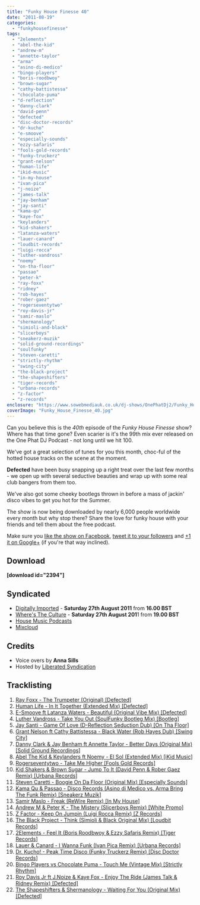 ```yaml
---
title: "Funky House Finesse 40"
date: "2011-08-19"
categories: 
  - "funkyhousefinesse"
tags: 
  - "2elements"
  - "abel-the-kid"
  - "andrew-m"
  - "annette-taylor"
  - "arma"
  - "asino-di-medico"
  - "bingo-players"
  - "boris-roodbwoy"
  - "brown-sugar"
  - "cathy-battistessa"
  - "chocolate-puma"
  - "d-reflection"
  - "danny-clark"
  - "david-penn"
  - "defected"
  - "disc-doctor-records"
  - "dr-kucho"
  - "e-smoove"
  - "especially-sounds"
  - "ezzy-safaris"
  - "fools-gold-records"
  - "funky-truckerz"
  - "grant-nelson"
  - "human-life"
  - "ikid-music"
  - "in-my-house"
  - "ivan-pica"
  - "j-noize"
  - "james-talk"
  - "jay-benham"
  - "jay-santi"
  - "kama-qu"
  - "kaye-fox"
  - "keylanders"
  - "kid-shakers"
  - "latanza-waters"
  - "lauer-canard"
  - "loudbit-records"
  - "luigi-rocca"
  - "luther-vandross"
  - "noemy"
  - "on-tha-floor"
  - "passao"
  - "peter-k"
  - "ray-foxx"
  - "ridney"
  - "rob-hayes"
  - "rober-gaez"
  - "rogerseventytwo"
  - "roy-davis-jr"
  - "samir-maslo"
  - "shermanology"
  - "simioli-and-black"
  - "slicerboys"
  - "sneakerz-muzik"
  - "solid-ground-recordings"
  - "soulfunky"
  - "steven-caretti"
  - "strictly-rhythm"
  - "swing-city"
  - "the-black-project"
  - "the-shapeshifters"
  - "tiger-records"
  - "urbana-records"
  - "z-factor"
  - "z-records"
enclosure: "https://www.sowebmediauk.co.uk/dj-shows/OnePhatDj2/Funky_House_Finesse_40_August_2011_128.mp3 audio/mpeg "
coverImage: "Funky_House_Finesse_40.jpg"
---
```


Can you believe this is the _40th_ episode of the _Funky House Finesse_ show? Where has that time gone? Even scarier is it's the 99th mix ever released on the One Phat DJ Podcast - not long until we hit 100.

We've got a great selection of tunes for you this month, choc-ful of the hotted house tracks on the scene at the moment.

**Defected** have been busy snapping up a right treat over the last few months - we open up with several seductive beauties and wrap up with some real club bangers from them too.

We've also got some cheeky bootlegs thrown in before a mass of jackin' disco vibes to get you hot for the Summer.

The show is now being downloaded by nearly 6,000 people worldwide every month but why stop there? Share the love for funky house with your friends and tell them about the free podcast.

Make sure you [like the show on Facebook](https://facebook.com/onephatdj), [tweet it to your followers](#) and [+1 it on Google+](#) (if you're that way inclined).

## **Download**

**\[download id="2394"\]**

## Syndicated

- [Digitally Imported](https://di.fm/) - **Saturday 27th August 2011** from **16.00 BST**
- [Where's The Culture](https://wtchouseradio.com/) - **Saturday 27th August 201**1 from **19.00 BST**
- [House Music Podcasts](https://housemusicpodcasts.co.uk/category/one-phat-dj)
- [Mixcloud](https://www.mixcloud.com/onephatdj/)

## Credits

- Voice overs by **Anna Sills**
- Hosted by [Liberated Syndication](https://www.libsyn.com/)

## Tracklisting

1. [Ray Foxx - The Trumpeter (Original) \[Defected\]](https://clk.tradedoubler.com/click?p=23708&a=1254950&url=http%3A%2F%2Fitunes.apple.com%2Fgb%2Falbum%2Fthe-trumpeter-single%2Fid446689780%3Fuo%3D4%26partnerId%3D2003)
2. [Human Life - In It Together (Extended Mix) \[Defected\]](https://clk.tradedoubler.com/click?p=23708&a=1254950&url=http%3A%2F%2Fitunes.apple.com%2Fgb%2Falbum%2Fin-it-together-ep%2Fid452392203%3Fuo%3D4%26partnerId%3D2003)
3. [E-Smoove ft Latanza Waters - Beautiful (Original Vibe Mix) \[Defected\]](https://clk.tradedoubler.com/click?p=23708&a=1254950&url=http%3A%2F%2Fitunes.apple.com%2Fgb%2Falbum%2Fbeautiful-feat.-latanza-waters%2Fid446689617%3Fuo%3D4%26partnerId%3D2003)
4. [Luther Vandross - Take You Out (SoulFunky Bootleg Mix) \[Bootleg\]](https://soundcloud.com/soulfunky/luther-vandross-take-you-out)
5. [Jay Santi - Game Of Love (D-Reflection Seduction Dub) \[On Tha Floor\]](https://www.beatport.com/release/game-of-love-remixes/394444)
6. [Grant Nelson ft Cathy Battistessa - Black Water (Rob Hayes Dub) \[Swing City\]](https://www.traxsource.com/index.php?act=show&fc=tpage&cr=titles&cv=99067)
7. [Danny Clark & Jay Benham ft Annette Taylor - Better Days (Original Mix) \[Solid Ground Recordings\]](https://www.traxsource.com/index.php?act=show&fc=tpage&cr=titles&cv=84316)
8. [Abel The Kid & Keylanders ft Noemy - El Sol (Extended Mix) \[iKid Music\]](https://clk.tradedoubler.com/click?p=23708&a=1254950&url=http%3A%2F%2Fitunes.apple.com%2Fgb%2Falbum%2Fel-sol-vocal-mix-single%2Fid455299679%3Fuo%3D4%26partnerId%3D2003)
9. [Rogerseventytwo - Take Me Higher \[Fools Gold Records\]](https://clk.tradedoubler.com/click?p=23708&a=1254950&url=http%3A%2F%2Fitunes.apple.com%2Fgb%2Falbum%2Fyou-take-me-higher%2Fid442763202%3Fuo%3D4%26partnerId%3D2003)
10. [Kid Shakers & Brown Sugar - Jump To It (David Penn & Rober Gaez Remix) \[Urbana Records\]](https://www.beatport.com/track/jump-to-it-feat-angie-brown-david-penn-and-rober-gaez-remix/2032843)
11. [Steven Caretti - Boogie On Da Floor (Original Mix) \[Especially Sounds\]](https://www.beatport.com/track/boogie-on-da-floor-original/1907487)
12. [Kama Qu & Passao - Disco Records (Asino di Medico vs. Arma Bring The Funk Remix) \[Sneakerz Muzik\]](https://www.beatport.com/track/disco-records-asino-di-medico-vs-arma-bring-the-funk-remix/1906177)
13. [Samir Maslo - Freak (ReWire Remix) \[In My House\]](https://www.beatport.com/track/freak-rewire-remix/2058868)
14. [Andrew M & Peter K - The Mistery (Slicerboys Remix) \[White Promo\]](https://www.beatport.com/release/the-mistery-slicerboys-remix/381602)
15. [Z Factor - Keep On Jumpin (Luigi Rocca Remix) \[Z Records\]](https://www.beatport.com/release/keep-on-jumpin-luigi-rocca-remix/389369)
16. [The Black Project - Think (Simioli & Black Original Mix) \[Loudbit Records\]](https://www.beatport.com/track/think-simioli-and-black-original-mix/1865310)
17. [2Elements - Feel It (Boris Roodbwoy & Ezzy Safaris Remix) \[Tiger Records\]](https://www.beatport.com/release/feel-it-remixes/397863)
18. [Lauer & Canard - I Wanna Funk (Ivan Pica Remix) \[Urbana Records\]](https://clk.tradedoubler.com/click?p=23708&a=1254950&url=http%3A%2F%2Fitunes.apple.com%2Fgb%2Falbum%2Fi-wanna-funk-single%2Fid446689876%3Fuo%3D4%26partnerId%3D2003)
19. [Dr. Kucho! - Peak Time Disco (Funky Truckerz Remix) \[Disc Doctor Records\]](https://clk.tradedoubler.com/click?p=23708&a=1254950&url=http%3A%2F%2Fitunes.apple.com%2Fgb%2Falbum%2Fpeak-time-disco-single%2Fid451708405%3Fuo%3D4%26partnerId%3D2003)
20. [Bingo Players vs Chocolate Puma - Touch Me (Vintage Mix) \[Strictly Rhythm\]](https://clk.tradedoubler.com/click?p=23708&a=1254950&url=http%3A%2F%2Fitunes.apple.com%2Fgb%2Falbum%2Ftouch-me-ep%2Fid284527936%3Fuo%3D4%26partnerId%3D2003)
21. [Roy Davis Jr ft J.Noize & Kaye Fox - Enjoy The Ride (James Talk & Ridney Remix) \[Defected\]](https://clk.tradedoubler.com/click?p=23708&a=1254950&url=http%3A%2F%2Fitunes.apple.com%2Fgb%2Falbum%2Fenjoy-ride-feat.-j.-noize%2Fid436703560%3Fuo%3D4%26partnerId%3D2003)
22. [The Shapeshifters & Shermanology - Waiting For You (Original Mix) \[Defected\]](https://clk.tradedoubler.com/click?p=23708&a=1254950&url=http%3A%2F%2Fitunes.apple.com%2Fgb%2Falbum%2Fwaiting-for-you-single%2Fid428897300%3Fuo%3D4%26partnerId%3D2003)

